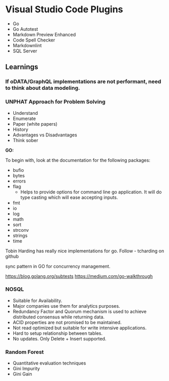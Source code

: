 # Visual Studio Code Plugins

* Go
* Go Autotest
* Markdown Preview Enhanced
* Code Spell Checker
* Markdownlint
* SQL Server

## Learnings

### If oDATA/GraphQL implementations are not performant, need to think about data modeling.

### UNPHAT Approach for Problem Solving

* Understand
* Enumerate
* Paper (white papers)
* History
* Advantages vs Disadvantages
* Think sober

**GO:**

To begin with, look at the documentation for the following packages:

* bufio
* bytes
* errors
* flag
  * Helps to provide options for command line go application. It will do type casting which will ease accepting inputs.
* fmt
* io
* log
* math
* sort
* strconv
* strings
* time

Tobin Harding has really nice implementations for go. 
Follow - tcharding on github

sync pattern in GO for concurrency management.

https://blog.golang.org/subtests
https://medium.com/go-walkthrough

### NOSQL

* Suitable for Availability.
* Major companies use them for analytics purposes.
* Redundancy Factor and Quorum mechanism is used to achieve distributed consensus while returning data.
* ACID properties are not promised to be maintained.
* Not read optimized but suitable for write intensive applications.
* Hard to setup relationship between tables.
* No updates. Only Delete + Insert supported.

### Random Forest

* Quantitative evaluation techniques
* Gini Impurity
* Gini Gain
